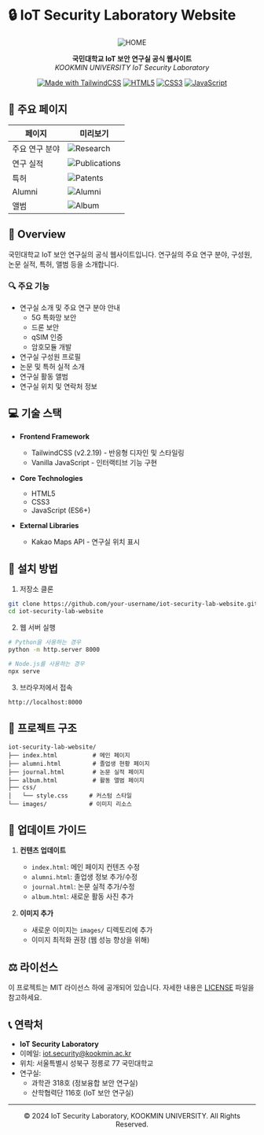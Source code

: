 # 🔒 IoT Security Laboratory Website

<div align="center">

![HOME](https://github.com/user-attachments/assets/19e92475-c2d4-4b16-a7f4-11075a5137ee)

**국민대학교 IoT 보안 연구실 공식 웹사이트**  
*KOOKMIN UNIVERSITY IoT Security Laboratory*

[![Made with TailwindCSS](https://img.shields.io/badge/Made%20with-TailwindCSS-06B6D4?style=flat-square&logo=tailwind-css)](https://tailwindcss.com)
[![HTML5](https://img.shields.io/badge/HTML5-E34F26?style=flat-square&logo=html5&logoColor=white)](https://developer.mozilla.org/en-US/docs/Web/Guide/HTML/HTML5)
[![CSS3](https://img.shields.io/badge/CSS3-1572B6?style=flat-square&logo=css3&logoColor=white)](https://developer.mozilla.org/en-US/docs/Web/CSS)
[![JavaScript](https://img.shields.io/badge/JavaScript-F7DF1E?style=flat-square&logo=javascript&logoColor=black)](https://developer.mozilla.org/en-US/docs/Web/JavaScript)

</div>

## 🎯 주요 페이지

| 페이지 | 미리보기 |
|--------|-----------|
| 주요 연구 분야 | ![Research](https://github.com/user-attachments/assets/ae0c49b4-f16a-424b-a749-74e2fb7b536f) |
| 연구 실적 | ![Publications](https://github.com/user-attachments/assets/58ce8e87-b04f-4604-832b-5f34538c838a) |
| 특허 | ![Patents](https://github.com/user-attachments/assets/25f6b06e-a93f-46da-92a2-817b59e32e82) |
| Alumni | ![Alumni](https://github.com/user-attachments/assets/da38172b-efea-4cc5-a61b-f5f26ced6d42) |
| 앨범 | ![Album](https://github.com/user-attachments/assets/19c1a400-d6b0-4b12-ad07-dc9e46bc491a) |

## 📌 Overview

국민대학교 IoT 보안 연구실의 공식 웹사이트입니다. 연구실의 주요 연구 분야, 구성원, 논문 실적, 특허, 앨범 등을 소개합니다.

### 🔍 주요 기능

- 연구실 소개 및 주요 연구 분야 안내
  - 5G 특화망 보안
  - 드론 보안
  - qSIM 인증
  - 암호모듈 개발
- 연구실 구성원 프로필
- 논문 및 특허 실적 소개
- 연구실 활동 앨범
- 연구실 위치 및 연락처 정보

## 💻 기술 스택

- **Frontend Framework**
  - TailwindCSS (v2.2.19) - 반응형 디자인 및 스타일링
  - Vanilla JavaScript - 인터랙티브 기능 구현

- **Core Technologies**
  - HTML5
  - CSS3
  - JavaScript (ES6+)

- **External Libraries**
  - Kakao Maps API - 연구실 위치 표시

## 🚀 설치 방법

1. 저장소 클론
```bash
git clone https://github.com/your-username/iot-security-lab-website.git
cd iot-security-lab-website
```

2. 웹 서버 실행
```bash
# Python을 사용하는 경우
python -m http.server 8000

# Node.js를 사용하는 경우
npx serve
```

3. 브라우저에서 접속
```
http://localhost:8000
```

## 📂 프로젝트 구조

```
iot-security-lab-website/
├── index.html          # 메인 페이지
├── alumni.html         # 졸업생 현황 페이지
├── journal.html        # 논문 실적 페이지
├── album.html          # 활동 앨범 페이지
├── css/
│   └── style.css      # 커스텀 스타일
└── images/            # 이미지 리소스
```

## 🔄 업데이트 가이드

1. **컨텐츠 업데이트**
   - `index.html`: 메인 페이지 컨텐츠 수정
   - `alumni.html`: 졸업생 정보 추가/수정
   - `journal.html`: 논문 실적 추가/수정
   - `album.html`: 새로운 활동 사진 추가

2. **이미지 추가**
   - 새로운 이미지는 `images/` 디렉토리에 추가
   - 이미지 최적화 권장 (웹 성능 향상을 위해)

## ⚖️ 라이선스

이 프로젝트는 MIT 라이선스 하에 공개되어 있습니다. 자세한 내용은 [LICENSE](LICENSE) 파일을 참고하세요.

## 📞 연락처

- **IoT Security Laboratory**
- 이메일: iot.security@kookmin.ac.kr
- 위치: 서울특별시 성북구 정릉로 77 국민대학교
- 연구실: 
  - 과학관 318호 (정보융합 보안 연구실)
  - 산학협력단 116호 (IoT 보안 연구실)

---
<div align="center">
© 2024 IoT Security Laboratory, KOOKMIN UNIVERSITY. All Rights Reserved.
</div>
